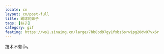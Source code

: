```yaml
---
locate: cn
layout: cn/post-full
title: 踢球的妹子
tags: [妹子]
category: gif
featimg: https://ws1.sinaimg.cn/large/7bb8bd97gy1fxbz6srw1pg20dw07vx6r.gif
---
```


技术不赖👍。